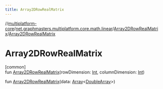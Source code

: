 ```yaml
---
title: Array2DRowRealMatrix
---
```

//[multiplatform-core](../../../index.html)/[net.graphmasters.multiplatform.core.math.linear](../index.html)/[Array2DRowRealMatrix](index.html)/[Array2DRowRealMatrix](-array2-d-row-real-matrix.html)



# Array2DRowRealMatrix



[common]\
fun [Array2DRowRealMatrix](-array2-d-row-real-matrix.html)(rowDimension: [Int](https://kotlinlang.org/api/latest/jvm/stdlib/kotlin/-int/index.html), columnDimension: [Int](https://kotlinlang.org/api/latest/jvm/stdlib/kotlin/-int/index.html))

fun [Array2DRowRealMatrix](-array2-d-row-real-matrix.html)(data: [Array](https://kotlinlang.org/api/latest/jvm/stdlib/kotlin/-array/index.html)&lt;[DoubleArray](https://kotlinlang.org/api/latest/jvm/stdlib/kotlin/-double-array/index.html)&gt;)




